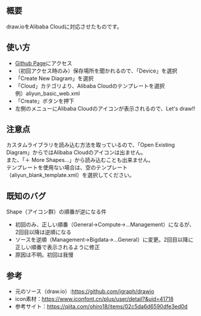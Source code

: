 概要
-----
draw.ioをAlibaba Cloudに対応させたものです。  

使い方
-----
- [Github Page](https://satouruzg.github.io/src/main/webapp/index.html)にアクセス
- （初回アクセス時のみ）保存場所を聞かれるので、「Device」を選択
- 「Create New Diagram」を選択
- 「Cloud」カテゴリより、Alibaba Cloudのテンプレートを選択  
例）aliyun_basic_web.xml
- 「Create」ボタンを押下
- 左側のメニューにAlibaba Cloudのアイコンが表示されるので、Let's draw!!

注意点
-----
カスタムライブラリを読み込む方法を取っているので、「Open Existing Diagram」からではAlibaba Cloudのアイコンは出ません。  
また、「＋ More Shapes...」から読み込むことも出来ません。  
テンプレートを使用ない場合は、空のテンプレート（aliyun_blank_template.xml）を選択してください。

既知のバグ
-----
Shape（アイコン群）の順番が逆になる件
  - 初回のみ、正しい順番（General→Compute→...Management）になるが、2回目以降は逆順になる
  - ソースを逆順（Management→Bigdata→...General）に変更。2回目以降に正しい順番で表示されるように修正
  - 原因は不明。初回は我慢

参考
-----
- 元のソース（draw.io）:https://github.com/jgraph/drawio
- icon素材：https://www.iconfont.cn/plus/user/detail?&uid=41718
- 参考サイト：https://qiita.com/ohiro18/items/02c5da6d6590dfe3ed0d
